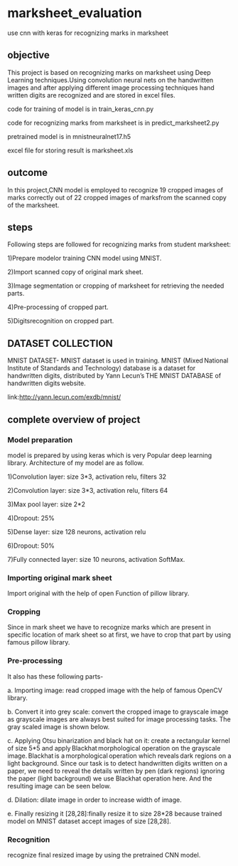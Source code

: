 # marksheet_evaluation
use cnn with keras for recognizing marks in marksheet

## objective
This project is based on recognizing marks on marksheet using Deep Learning techniques.Using convolution neural nets on the handwritten images and after applying different image processing techniques hand written digits are recognized and are stored in excel files. 

code for training of model is in train_keras_cnn.py

code for recognizing marks from marksheet is in predict_marksheet2.py

pretrained model is in mnistneuralnet17.h5

excel file for storing result is marksheet.xls

## outcome
In this project,CNN model is employed to recognize 19 cropped images of marks correctly out of 22 cropped images of marksfrom the scanned copy of the marksheet. 

## steps
Following steps are followed for recognizing marks from student marksheet: 

1)Prepare modelor training CNN model using MNIST. 

2)Import scanned copy of original mark sheet. 

3)Image segmentation or cropping of marksheet for retrieving the needed parts. 

4)Pre-processing of cropped part. 

5)Digitsrecognition on cropped part. 

## DATASET COLLECTION 
MNIST DATASET-   MNIST dataset is used in training. 
MNIST (Mixed National Institute of Standards and Technology) database is a dataset for handwritten digits, distributed by Yann Lecun’s THE MNIST DATABASE of handwritten digits website. 

link:http://yann.lecun.com/exdb/mnist/

## complete overview of project
 ### Model preparation
 model is prepared by using keras which is very Popular deep learning library. Architecture of my model are as follow.
 
 1)Convolution layer: size 3*3, activation relu, filters 32 
 
 2)Convolution layer: size 3*3, activation relu, filters 64 
 
 3)Max pool layer: size 2*2 
 
 4)Dropout: 25% 
 
 5)Dense layer: size 128 neurons, activation relu 
 
 6)Dropout: 50% 
 
 7)Fully connected layer: size 10 neurons, activation SoftMax. 

 ### Importing original mark sheet 
Import original with the help of open Function of pillow library. 

 ### Cropping 
Since in mark sheet we have to recognize marks which are present in specific location of mark sheet so at first, we have to crop that part by using famous pillow library. 

 ### Pre-processing 
 It also has these following parts- 

 a. Importing image: read cropped image with the help of famous OpenCV library. 

 b. Convert it into grey scale: convert the cropped image to grayscale image as grayscale images are always best suited for image           processing tasks. The gray scaled image is shown below. 
          
 c. Applying Otsu binarization and black hat on it: create a rectangular kernel of size 5*5 and apply Blackhat morphological operation       on the grayscale image. Blackhat is a morphological operation which reveals dark regions on a light background. Since our task is to     detect handwritten digits written on a paper, we need to reveal the details written by pen (dark regions) ignoring the paper (light     background) we use Blackhat operation here. And the resulting image can be seen below. 

d.  Dilation: dilate image in order to increase width of image. 

e.  Finally resizing it [28,28]:finally resize it to size 28*28 because trained model on MNIST dataset accept images of size [28,28]. 

 
###  Recognition 
recognize final resized image by using the pretrained CNN model.

 

 
